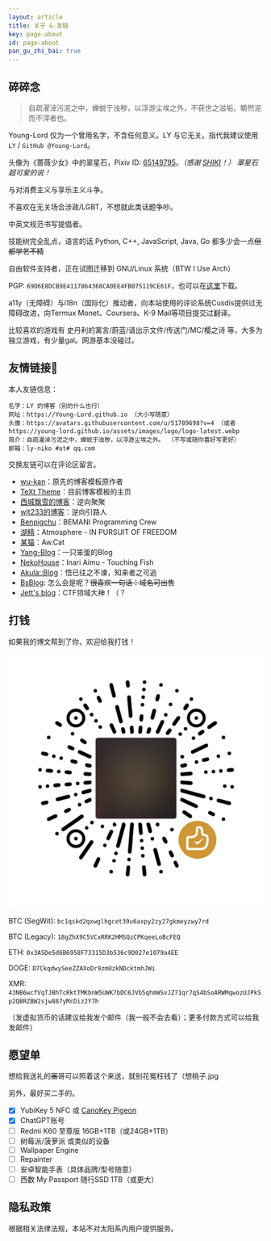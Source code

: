 ```yaml
---
layout: article
title: 关于 & 友链
key: page-about
id: page-about
pan_gu_zhi_bai: true
---
```


## 碎碎念

> 自疏濯淖污泥之中，蝉蜕于浊秽，以浮游尘埃之外，不获世之滋垢，皭然泥而不滓者也。

Young-Lord 仅为一个曾用名字，不含任何意义。LY 与它无关。指代我建议使用 `LY` / `GitHub @Young-Lord`。

头像为《蔷薇少女》中的翠星石，Pixiv ID: [65149795](https://www.pixiv.net/artworks/65149795)。*（感谢 [SHIKI](https://www.bilibili.com/video/BV1Bh411Y7gX)！）* *翠星石超可爱的说！*

与对消费主义与享乐主义斗争。

不喜欢在无关场合涉政/LGBT，不想就此类话题争吵。

中英文规范书写提倡者。

技能树完全乱点，语言的话 Python, C++, JavaScript, Java, Go 都多少会一点<del>但都学艺不精</del>

自由软件支持者，正在试图迁移到 GNU/Linux 系统（BTW I Use Arch）

PGP: `69D6E8DCB9E4117864368CA0EE4FB075119CE61F`，也可以在[这里](/pgp.asc)下载。

a11y（无障碍）与i18n（国际化）推动者，向本站使用的评论系统Cusdis提供过无障碍改进，向Termux Monet、Coursera、K-9 Mail等项目提交过翻译。

比较喜欢的游戏有 史丹利的寓言/蔚蓝/请出示文件/传送门/MC/樱之诗 等，大多为独立游戏，有少量gal。网游基本没碰过。

## 友情链接🔗

本人友链信息：

```plain
名字：LY 的博客（别的什么也行）
网址：https://Young-Lord.github.io （大小写随意）
头像：https://avatars.githubusercontent.com/u/51789698?v=4 （或者 https://young-lord.github.io/assets/images/logo/logo-latest.webp
简介：自疏濯淖污泥之中，蝉蜕于浊秽，以浮游尘埃之外。 （不写或随你喜好写更好）
邮箱：ly-niko #at# qq.com
```

交换友链可以在评论区留言。

- [wu-kan](https://wu-kan.github.io)：原先的博客模板原作者
- [TeXt Theme](https://tianqi.name)：目前博客模板的主页
- [西城飘雪的博客](https://blog.hoshi.tech/)：逆向聚聚
- [wlt233的博客](https://tqlwsl.moe/index.php/)：逆向引路人
- [Benpigchu](https://benpigchu.com/)：BEMANI Programming Crew
- [湖精](https://blog.awa.moe)：Atmosphere - IN PURSUIT OF FREEDOM
- [某猫](https://qmqaq.top)：Aw.Cat
- [Yang-Blog](https://bakayang.moe/)：一只笨蛋的Blog
- [NekoHouse](https://blog.amu.moe/)：Inari Aimu - Touching Fish
- [Akula::Blog](https://blog.akula.moe)：悟已往之不谏，知来者之可追
- [BsBlog](https://blog.bsdayo.moe/): 怎么会是呢？<del>很喜欢一句话：域名可出售</del>
- [Jett's blog](https://blog.jettchen.me/)：CTF领域大神！（？

## 打钱

如果我的博文帮到了你，欢迎给我打钱！

![微信赞赏码](/assets/images/donate/wechat.png)

BTC (SegWit): `bc1qskd2qxwglhgcet39u6axpy2zy27gkmeyzwy7rd`

BTC (Legacy): `18gZhX9C5VCxRRK2HMSQzCPKqeeLoBcFEQ`

ETH: `0x3A5De5d6B6958F73315D3b536c9D027e1079a4EE`

DOGE: `D7CkqdwySeeZZAXoDr9zmUzkNDcktmhJWi`

XMR: `43NB6wcfVqTJBhTcRktTMKbnW5UWK7bDC6JVb5qhmWSvJZ71qr7qS4bSoARWMqwozUJPkSp2QBRZBW2sjw887yMcDiz2Y7h`

（发虚拟货币的话建议给我发个邮件（我一般不会去看）；更多付款方式可以给我发邮件）

<!--
<script>
function storageAvailable(type) {
    var storage;
    try {
        storage = window[type];
        var x = '__storage_test__';
        storage.setItem(x, x);
        storage.removeItem(x);
        return true;
    }
    catch(e) {
        return e instanceof DOMException && (
            // everything except Firefox
            e.code === 22 ||
            // Firefox
            e.code === 1014 ||
            // test name field too, because code might not be present
            // everything except Firefox
            e.name === 'QuotaExceededError' ||
            // Firefox
            e.name === 'NS_ERROR_DOM_QUOTA_REACHED') &&
            // acknowledge QuotaExceededError only if there's something already stored
            (storage && storage.length !== 0);
    }
}

var ad_key = 'ad_enabled';
function ad_switch() {
	if(!storageAvailable('localStorage')) { alert("localStorage 不可用！"); return; }
	if(localStorage.getItem(ad_key) === null || localStorage.getItem(ad_key) === "0") { localStorage.setItem(ad_key, "1");document.getElementById("ad_switch").innerText = "（广告已开启，感谢支持~）"; }
	else { localStorage.setItem(ad_key, "0");document.getElementById("ad_switch").innerText = "（广告已关闭。）"; }
}
</script>

你也可以选择手动开启本站的 Google AdSense 广告！<a id="ad_switch" href="javascript:void(0)" onclick="ad_switch()">（点我切换广告开启状态）</a>
-->

## 愿望单

想给我送礼的<del>富哥</del>可以照着这个来送，就别花冤枉钱了（想桃子.jpg

另外，最好买二手的。

- [x] YubiKey 5 NFC 或 [CanoKey Pigeon](https://item.taobao.com/item.htm?id=664914723920)
- [x] ChatGPT账号
- [ ] Redmi K60 至尊版 16GB+1TB（或24GB+1TB）
- [ ] 树莓派/菠萝派 或类似的设备
- [ ] Wallpaper Engine
- [ ] Repainter
- [ ] 安卓智能手表（具体品牌/型号随意）
- [ ] 西数 My Passport 随行SSD 1TB（或更大）

## 隐私政策

根据相关法律法规，本站不对太阳系内用户提供服务。
